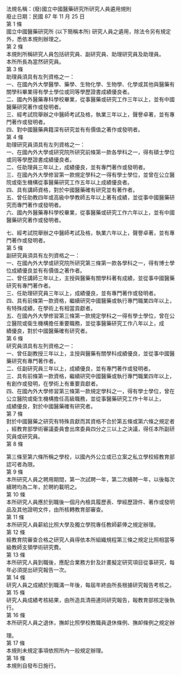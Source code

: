 法規名稱：(廢)國立中國醫藥研究所研究人員遴用規則  
廢止日期：民國 87 年 11 月 25 日  
第 1 條  
國立中國醫藥研究所 (以下簡稱本所) 研究人員之遴用，除法令另有規定  
外，悉依本規則辦理之。  
第 2 條  
本規則所稱研究人員包括研究員、副研究員、助理研究員及助理員。  
本所所長為當然研究員。  
第 3 條  
助理員須具有左列資格之一：  
一、在國內外大學醫學、藥學、生物化學、生物學、化學或其他與醫藥有  
關學科畢業得有學士學位或同等學歷證書成績優良者。  
二、國內外醫藥專科學校畢業，從事醫藥或研究工作三年以上，並有中國  
醫藥研究著作或發明者。  
三、經考試院舉辦之中醫師考試及格，執業三年以上，聲譽卓著，並有專  
門著作或發明者。  
四、對中國醫藥典籍深有研究並有有價值之著作或發明者。  
第 4 條  
助理研究員須具有左列資格之一：  
一、在國內外大學或研究院所研究前條第一款各學科之一，得有碩士學位  
或同等學歷證書成績優良者。  
二、任助理員三年以上，成績優良，並有專門著作或發明者。  
三、在國內外大學修習第一款規定學科之一得有學士學位，並曾在公立醫  
院或衛生機構從事醫藥研究工作五年以上成績優良者。  
四、具有講師資格，對於中國醫藥確有研究並有著作者。  
五、曾任助教四年或高級中學教師五年以上著有成績，並從事中國醫藥研  
究而專門著作或發明者。  
六、國內外醫藥專科學校畢業，從事醫藥或研究工作六年以上，並有中國  
醫藥研究著作或發明者。  


七、經考試院舉辦之中醫師考試及格，執業六年以上，聲譽卓著，並有專  
門著作或發明者。  
第 5 條  
副研究員須具有左列資格之一：  
一、在國內外大學或研究院所研究第三條第一款各學科之一，得有博士學  
位成績優良並有有價值之著作者。  
二、曾任講師三年以上，主授與醫藥有關學科著有成績，並從事中國醫藥  
研究有專門著作者。  
三、任助理研究員三年以上，成績優良，並有專門著作或發明者。  
四、具有前條第一款資格，繼續研究中國醫藥或執行專門職業四年以上，  
有特殊成績，在學術上有相當貢獻者。  
五、在國內外大學修習第三條第一款規定學科之一得有學士學位，曾在公  
立醫院或衛生機構擔任重要職務，並從事醫藥研究工作八年以上，成  
績優良，對於中國醫藥確有研究者。  
第 6 條  
研究員須具有左列資格之一：  
一、曾任副教授三年以上，主授與醫藥有關學科成績優良，並從事中國醫  
藥研究有專門著作者。  
二、任副研究員三年以上，成績優良，並有專門著作或發明者。  
三、具有前條第一款資格，繼續研究中國醫藥或執行專門職業四年以上，  
有創作或發明，在學術上有重要貢獻者。  
四、在國內外大學修習第三條第一款規定學科之一，得有學士學位，曾在  
公立醫院或衛生機構擔任高級職務，並從事醫藥研究工作十年以上，  
成績優良，對於中國醫藥確有研究者。  
第 7 條  
對於中國醫藥之研究有特殊貢獻而其資格不合於第五條或第六條之規定者  
，經教育部學術審議委員會出席委員四分之三以上之決議，得任本所副研  
究員或研究員。  
第 8 條  


第三條至第六條所稱之學校，以國內外公立或已立案之私立學校經教育部  
認可者為限。  
第 9 條  
本所研究人員之聘用期間，第一次試聘一年，第二次續聘一年，以後每次  
續聘均為二年，於聘約載明之。  
第 10 條  
本所研究人員應於到職後一個月內檢具履歷表、學經歷證件、著作或發明  
品及其他證明文件，由所核轉教育部審查。  
第 11 條  
本所研究人員薪給比照大學及獨立學院專任教師薪俸之規定辦理。  
第 12 條  
經教育院審查合格之研究人員得依本所組織規程第三條之規定比照相當等  
級教師支領學術研究費。  
第 13 條  
本所研究人員到職後，應配合業務方針及計畫擬定研究項目從事研究，每  
年必須提出研究報告一次。  
第 14 條  
研究人員之成績於到職滿一年後，每屆年終由所長根據研究報告考核之。  
第 15 條  
研究人員成績考核結果，由所造具清冊連同研究報告，報教育部核定後執  
行。  
第 16 條  
本所研究人員之退休，撫卹比照學校教職員退休條例、撫卹條例之規定辦  


理。  
第 17 條  
本規則未規定事項依照所內一般規定辦理。  
第 18 條  
本規則自發布日施行。  


